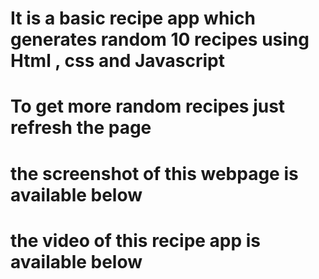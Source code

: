 # It is a basic recipe app which generates random 10 recipes using Html , css and Javascript

# To get more random recipes just refresh the page
 
 # the screenshot of this webpage is available below


 # the video of this recipe app is available below

 